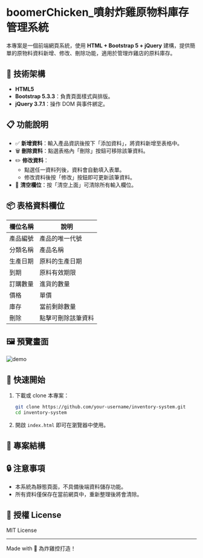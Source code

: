 # boomerChicken_噴射炸雞原物料庫存管理系統

本專案是一個前端網頁系統，使用 **HTML + Bootstrap 5 + jQuery** 建構，提供簡單的原物料資料新增、修改、刪除功能，適用於管理炸雞店的原料庫存。

## 🧰 技術架構

- **HTML5**
- **Bootstrap 5.3.3**：負責頁面樣式與排版。
- **jQuery 3.7.1**：操作 DOM 與事件綁定。

## 📋 功能說明

- ✅ **新增資料**：輸入產品資訊後按下「添加資料」，將資料新增至表格中。
- 🗑️ **刪除資料**：點選表格內「刪除」按鈕可移除該筆資料。
- ✏️ **修改資料**：
  - 點選任一資料列後，資料會自動填入表單。
  - 修改資料後按「修改」按鈕即可更新該筆資料。
- 🔄 **清空欄位**：按「清空上面」可清除所有輸入欄位。

## 📦 表格資料欄位

| 欄位名稱 | 說明 |
|----------|------|
| 產品編號 | 產品的唯一代號 |
| 分類名稱 | 產品名稱 |
| 生產日期 | 原料的生產日期 |
| 到期     | 原料有效期限 |
| 訂購數量 | 進貨的數量 |
| 價格     | 單價 |
| 庫存     | 當前剩餘數量 |
| 刪除     | 點擊可刪除該筆資料 |

## 🖼️ 預覽畫面

![demo](https://via.placeholder.com/800x400?text=Inventory+System+Preview)

## 🚀 快速開始

1. 下載或 clone 本專案：
    ```bash
    git clone https://github.com/your-username/inventory-system.git
    cd inventory-system
    ```
2. 開啟 `index.html` 即可在瀏覽器中使用。

## 📁 專案結構


## 🔒 注意事項

- 本系統為靜態頁面，不具備後端資料儲存功能。
- 所有資料僅保存在當前網頁中，重新整理後將會清除。

## 📜 授權 License

MIT License

---
Made with 🐔 為炸雞控打造！
